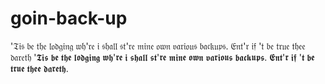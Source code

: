 # goin-back-up
'𝔗𝔦𝔰 𝔟𝔢 𝔱𝔥𝔢 𝔩𝔬𝔡𝔤𝔦𝔫𝔤 𝔴𝔥'𝔯𝔢 𝔦 𝔰𝔥𝔞𝔩𝔩 𝔰𝔱'𝔯𝔢 𝔪𝔦𝔫𝔢 𝔬𝔴𝔫 𝔳𝔞𝔯𝔦𝔬𝔲𝔰 𝔟𝔞𝔠𝔨𝔲𝔭𝔰.  𝔈𝔫𝔱'𝔯 𝔦𝔣 '𝔱 𝔟𝔢 𝔱𝔯𝔲𝔢 𝔱𝔥𝔢𝔢 𝔡𝔞𝔯𝔢𝔱𝔥  '𝕿𝖎𝖘 𝖇𝖊 𝖙𝖍𝖊 𝖑𝖔𝖉𝖌𝖎𝖓𝖌 𝖜𝖍'𝖗𝖊 𝖎 𝖘𝖍𝖆𝖑𝖑 𝖘𝖙'𝖗𝖊 𝖒𝖎𝖓𝖊 𝖔𝖜𝖓 𝖛𝖆𝖗𝖎𝖔𝖚𝖘 𝖇𝖆𝖈𝖐𝖚𝖕𝖘.  𝕰𝖓𝖙'𝖗 𝖎𝖋 '𝖙 𝖇𝖊 𝖙𝖗𝖚𝖊 𝖙𝖍𝖊𝖊 𝖉𝖆𝖗𝖊𝖙𝖍.

